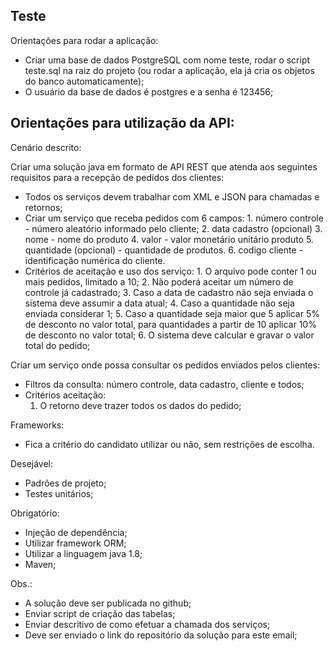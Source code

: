 Teste
-

Orientações para rodar a aplicação:
- Criar uma base de dados PostgreSQL com nome teste, rodar o script teste.sql na raiz do projeto (ou rodar a aplicação,
ela já cria os objetos do banco automaticamente);
- O usuário da base de dados é postgres e a senha é 123456;

Orientações para utilização da API:
- 


Cenário descrito:

Criar uma solução java em formato de API REST que atenda aos seguintes requisitos para a recepção de pedidos dos clientes:
- Todos os serviços devem trabalhar com XML e JSON para chamadas e retornos;
- Criar um serviço que receba pedidos com 6 campos:
      1. número controle - número aleatório informado pelo cliente;
      2. data cadastro (opcional)
      3. nome - nome do produto
      4. valor - valor monetário unitário produto
      5. quantidade (opcional) - quantidade de produtos.
      6. codigo cliente - identificação numérica do cliente.
- Critérios de aceitação e uso dos serviço:
      1. O arquivo pode conter 1 ou mais pedidos, limitado a 10;
      2. Não poderá aceitar um número de controle já cadastrado;
      3. Caso a data de cadastro não seja enviada o sistema deve assumir a data atual;
      4. Caso a quantidade não seja enviada considerar 1;
      5. Caso a quantidade seja maior que 5 aplicar 5% de desconto no valor total, para quantidades a partir de 10 aplicar 10% de desconto no valor total;
      6. O sistema deve calcular e gravar o valor total do pedido;

Criar um serviço onde possa consultar os pedidos enviados pelos clientes:
- Filtros da consulta: número controle, data cadastro, cliente e todos;
- Critérios aceitação:
    1. O retorno deve trazer todos os dados do pedido;

Frameworks:
- Fica a critério do candidato utilizar ou não, sem restrições de escolha.

Desejável:
- Padrões de projeto;
- Testes unitários;



Obrigatório:
- Injeção de dependência;
- Utilizar framework ORM;
- Utilizar a linguagem java 1.8;
- Maven;

Obs.:
- A solução deve ser publicada no github;
- Enviar script de criação das tabelas;
- Enviar descritivo de como efetuar a chamada dos serviços;
- Deve ser enviado o link do repositório da solução para este email;
